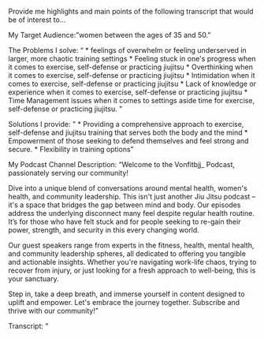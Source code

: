 Provide me highlights and main points of the following transcript that would be of interest to…

My Target Audience:”women between the ages of 35 and 50.”

The Problems I solve: “
    * feelings of overwhelm or feeling underserved in larger, more chaotic training settings
    * Feeling stuck in one's progress when it comes to exercise, self-defense or practicing jiujitsu
    * Overthinking when it comes to exercise, self-defense or practicing jiujitsu
    * Intimidation when it comes to exercise, self-defense or practicing jiujitsu 
    * Lack of knowledge or experience when it comes to exercise, self-defense or practicing jiujitsu
    * Time Management issues when it comes to settings aside time for exercise, self-defense or practicing jiujitsu.
    "

Solutions I provide: "
    * Providing a comprehensive approach to exercise, self-defense and jiujitsu training that serves both the body and the mind
    * Empowerment of those seeking to defend themselves and feel strong and secure.
    * Flexibility in training options”

My Podcast Channel Description: “Welcome to the Vonfitbjj_ Podcast, passionately serving our community!

Dive into a unique blend of conversations around mental health, women's health, and community leadership. This isn't just another Jiu Jitsu podcast – it's a space that bridges the gap between mind and body. Our episodes address the underlying disconnect many feel despite regular health routine. It’s for those who have felt stuck and for people seeking to re-gain their power, strength, and security in this every changing world.

Our guest speakers range from experts in the fitness, health, mental health, and community leadership spheres, all dedicated to offering you tangible and actionable insights. Whether you're navigating work-life chaos, trying to recover from injury, or just looking for a fresh approach to well-being, this is your sanctuary.

Step in, take a deep breath, and immerse yourself in content designed to uplift and empower. Let's embrace the journey together. Subscribe and thrive with our community!”

Transcript: "